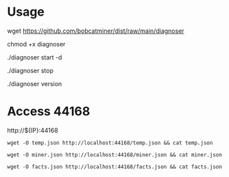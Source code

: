 # Usage

wget https://github.com/bobcatminer/dist/raw/main/diagnoser 

chmod +x diagnoser 

./diagnoser start -d

./diagnoser stop

./diagnoser version

# Access 44168

http://${IP}:44168

```
wget -O temp.json http://localhost:44168/temp.json && cat temp.json

wget -O miner.json http://localhost:44168/miner.json && cat miner.json

wget -O facts.json http://localhost:44168/facts.json && cat facts.json
```
